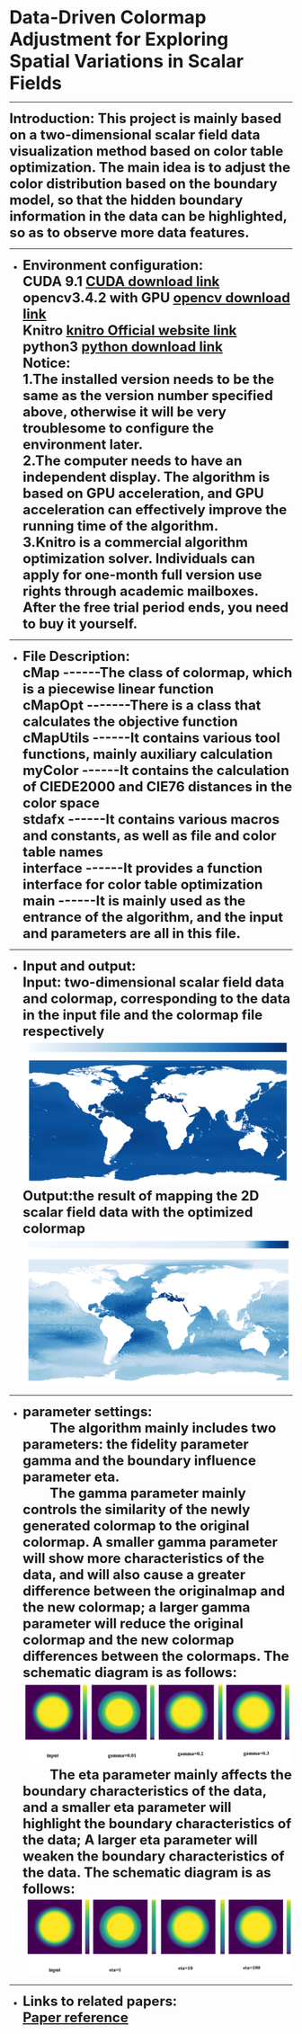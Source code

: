 **<font size=6 >Data-Driven Colormap Adjustment for Exploring Spatial Variations in Scalar Fields</font>**
***
**<font size=5 >Introduction: This project is mainly based on a two-dimensional scalar field data visualization method based on color table optimization. The main idea is to adjust the color distribution based on the boundary model, so that the hidden boundary information in the data can be highlighted, so as to observe more data features.</font>**

***

- **<font size=5 >Environment configuration:<br>
 CUDA 9.1 [CUDA download link](https://developer.nvidia.com/zh-cn/accelerated-computing-toolkit "CUDA下载")<br>
opencv3.4.2 with GPU [opencv download link](http://wiki.opencv.org.cn/index.php/Download "opencv下载")<br>
Knitro [knitro Official website link](https://www.artelys.com/solvers/knitro/ "knitro官网")<br>
python3 [python download link](https://www.python.org/downloads/ "python下载")<br>
Notice:<br>
1.The installed version needs to be the same as the version number specified above, otherwise it will be very troublesome to configure the environment later.<br>
2.The computer needs to have an independent display. The algorithm is based on GPU acceleration, and GPU acceleration can effectively improve the running time of the algorithm.<br>
3.Knitro is a commercial algorithm optimization solver. Individuals can apply for one-month full version use rights through academic mailboxes. After the free trial period ends,  you need to buy it yourself.<br>
</font>**

***
- **<font size=5 >File Description:<br>
cMap ------The class of colormap, which is a piecewise linear function<br>
cMapOpt -------There is a class that calculates the objective function<br>
cMapUtils ------It contains various tool functions, mainly auxiliary calculation<br>
myColor ------It contains the calculation of CIEDE2000 and CIE76 distances in the color space<br>
stdafx  ------It contains various macros and constants, as well as file and color table names<br>
interface ------It provides a function interface for color table optimization<br>
main ------It is mainly used as the entrance of the algorithm, and the input and parameters are all in this file.
</font>**
***
- **<font size=5 >Input and output:<br>
Input: two-dimensional scalar field data and colormap, corresponding to the data in the input file and the  colormap file respectively<br>
![输入数据和对应的colormap](./image/1.png "input result with orginal colormap")<br>
Output:the result of mapping the 2D scalar field data with the optimized colormap
![输出数据和对应的colormap](./image/2.png "output result with new colormap")<br>
</font>**

***
- **<font size=5 >parameter settings:<br>
&emsp;&emsp;The algorithm mainly includes two parameters: the fidelity parameter gamma and the boundary influence parameter eta.<br>
&emsp;&emsp;The gamma parameter mainly controls the similarity of the newly generated colormap to the original colormap.
A smaller gamma parameter will show more characteristics of the data, and will also cause a greater difference between the originalmap and the new colormap; a larger gamma parameter will reduce the original colormap and the new colormap differences between the colormaps. The schematic diagram is as follows:<br>
![gamma参数的影响](./image/3.png "the effect of the gamma")
&emsp;&emsp;The eta parameter mainly affects the boundary characteristics of the data, and a smaller eta parameter will highlight the boundary characteristics of the data;
A larger eta parameter will weaken the boundary characteristics of the data. The schematic diagram is as follows:<br>
![eta参数的影响](./image/4.png "the effect of the eta")
</font>**

***
- **<font size=5 >Links to related papers:<br>
[Paper reference](https://ieeexplore.ieee.org/document/9527154 "Data-Driven Colormap Adjustment for Exploring Spatial Variations in Scalar Fields")
</font>**





